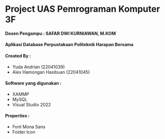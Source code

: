 # Project UAS Pemrograman Komputer 3F

#### Dosen Pengampu : SAFAR DWI KURNIAWAN, M.KOM

#### Aplikasi Database Perpustakaan Politeknik Harapan Bersama

#### Created By :
- Yuda Andrian (22041039)
- Alex Hamongan Hasibuan (22041045)

#### Software yang digunakan :
- XAMMP
- MySQL
- Visual Studio 2022

#### Properties :
- Font Mona Sans 
- Folder Icon



